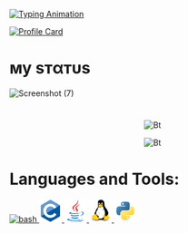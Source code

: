[![Typing Animation](https://readme-typing-svg.herokuapp.com?font=Architects+Daughter&size=25&duration=2000&pause=1600&color=%231AF73D&center=true&vCenter=true&multiline=true&width=435&height=200&lines=Hello+My+self+Zain;Since+childhood%2C+my+mind+has+been;very+attracted+towards+phone+and;computer+Social+Media%2C+that's+why+I+learned;a+lot+of+Mind+language;Human+Nature+Coding+and+many+more+things)](https://github.com/ZainAssist)

[![Profile Card](https://github-stats-Zain.Assist.app/api?username=ZainAssist8&cc=22272e&tc=37BCF6&ic=fff&bc=0000)](https://github.com/ZainAssist)


<!--
**ZainAssist/ZainAssist** is a ✨ _special_ ✨ repository because its `README.md` (this file) appears on your GitHub profile.

Here are some ideas to get you started:

- 🔭 I’m currently working on ...Ɇиgιиєєя
- 🌱 I’m currently learning ...уσυяѕєℓf
- 👯 I’m looking to collaborate on ...
- 🤔 I’m looking for help with ...
- 💬 Ask me about ...ℓιfєѕтуℓє
- 📫 How to reach me: ...
- 😄 Pronouns: ...
- ⚡ Fun fact: ...
-->
# му ѕтαтυѕ
![Screenshot (7)](https://user-images.githubusercontent.com/93708296/200160770-5835502b-4eac-422d-bb00-b94b2d7308a4.png)

#
<p align="center"><img src="https://github.com/Cyber-Dioxide/Cyber-Dioxide/assets/93708296/b225ba97-9c98-4576-a2bc-9e4f7fd5cc40" alt="Bt">
<p align="center"><img src="https://github.com/Cyber-Dioxide/Cyber-Dioxide/assets/93708296/7094aa83-832f-444d-aa90-1fc2c03b1397" alt="Bt">

# Languages and Tools:
<p align="left"> <a href="https://www.gnu.org/software/bash/" target="_blank"> <img src="https://www.vectorlogo.zone/logos/gnu_bash/gnu_bash-icon.svg" alt="bash" width="40" height="40"/> </a> <a href="https://www.cprogramming.com/" target="_blank"> <img src="https://raw.githubusercontent.com/devicons/devicon/master/icons/c/c-original.svg" alt="c" width="40" height="40"/> </a> <a href="https://www.java.com" target="_blank"> <img src="https://raw.githubusercontent.com/devicons/devicon/master/icons/java/java-original.svg" alt="java" width="40" height="40"/> </a> <a href="https://www.linux.org/" target="_blank"> <img src="https://raw.githubusercontent.com/devicons/devicon/master/icons/linux/linux-original.svg" alt="linux" width="40" height="40"/> </a> <a href="https://www.python.org" target="_blank"> <img src="https://raw.githubusercontent.com/devicons/devicon/master/icons/python/python-original.svg" alt="python" width="40" height="40"/> </a> </p><br>

